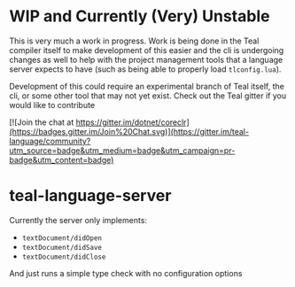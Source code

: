# WIP and Currently (Very) Unstable
This is very much a work in progress. Work is being done in the Teal compiler itself to make development of this easier and the cli is undergoing changes as well to help with the project management tools that a language server expects to have (such as being able to properly load `tlconfig.lua`).

Development of this could require an experimental branch of Teal itself, the cli, or some other tool that may not yet exist. Check out the Teal gitter if you would like to contribute

[![Join the chat at https://gitter.im/dotnet/coreclr](https://badges.gitter.im/Join%20Chat.svg)](https://gitter.im/teal-language/community?utm_source=badge&utm_medium=badge&utm_campaign=pr-badge&utm_content=badge)

# teal-language-server

Currently the server only implements:
 - `textDocument/didOpen`
 - `textDocument/didSave`
 - `textDocument/didClose`

And just runs a simple type check with no configuration options
